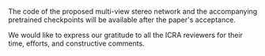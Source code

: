 The code of the proposed multi-view stereo network and the accompanying pretrained checkpoints will be available after the paper's acceptance.

We would like to express our gratitude to all the ICRA reviewers for their time, efforts, and constructive comments.
